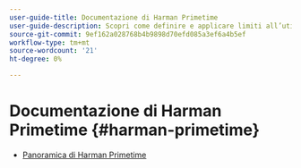```yaml
---
user-guide-title: Documentazione di Harman Primetime
user-guide-description: Scopri come definire e applicare limiti all’utilizzo simultaneo in più applicazioni.
source-git-commit: 9ef162a028768b4b9898d70efd085a3ef6a4b5ef
workflow-type: tm+mt
source-wordcount: '21'
ht-degree: 0%

---
```



# Documentazione di Harman Primetime {#harman-primetime}

+ [Panoramica di Harman Primetime](home.md)
